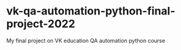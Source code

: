 # vk-qa-automation-python-final-project-2022
My final project on VK education QA automation python course
